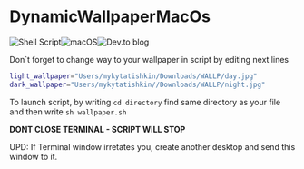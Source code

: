 # DynamicWallpaperMacOs
![Shell Script](https://img.shields.io/badge/shell_script-%23121011.svg?style=for-the-badge&logo=gnu-bash&logoColor=white)![macOS](https://img.shields.io/badge/mac%20os-000000?style=for-the-badge&logo=macos&logoColor=F0F0F0)![Dev.to blog](https://img.shields.io/badge/dev.to-0A0A0A?style=for-the-badge&logo=dev.to&logoColor=white)

Don`t forget to change way to your wallpaper in script by editing next lines
```sh
light_wallpaper="Users/mykytatishkin/Downloads/WALLP/day.jpg"
dark_wallpaper="Users/mykytatishkin//Downloads/WALLP/night.jpg"
```

To launch script, by writing `cd directory` find same directory as your file and then write
`sh wallpaper.sh`

**DONT CLOSE TERMINAL - SCRIPT WILL STOP**

UPD: If Terminal window irretates you, create another desktop and send this window to it.
